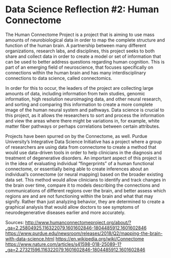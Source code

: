 # Data Science Reflection #2: Human Connectome

The Human Connectome Project is a project that is aiming to use mass amounts of neurobiological data in order to map the complete structure and function of the human brain. A partnership between many different organizations, research labs, and disciplines, this project seeks to both share and collect data in order to create a model or set of information that can be used to better address questions regarding human cognition. This is part of an emerging field of neuroscience, that focuses specifically on connections within the human brain and has many interdisciplinary connections to data science, called connectomics.

In order for this to occur, the leaders of the project are collecting large amounts of data, including information from twin studies, genomic information, high resolution neuroimaging data, and other neural research, and sorting and comparing this information to create a more complete image of the human neural system and pathways. Data science is crucial to this project, as it allows the researchers to sort and process the information and view the areas where there might be variations in, for example, white matter fiber pathways or perhaps correlations between certain attributes. 

Projects have been spurred on by the Connectome, as well. Purdue University’s Integrative Data Science Initiative has a project where a group of researchers are using data from connectome to create a method that would use data-driven tools in order to help clinicians in the diagnosis and treatment of degenerative disorders. An important aspect of this project is in the idea of evaluating individual “fingerprints” of a human functional connectome, or essentially being able to create inferences about an individual’s connectome (or neural mapping) based on the broader existing data set. This method would allow clinicians to identify and track changes in the brain over time, compare it to models describing the connections and communications of different regions over the brain, and better assess which regions are and are not functioning within the brain and what that may signify. Rather than just analyzing behavior, they are determined to create a graphical analysis that would allow doctors to see symptoms of neurodegenerative diseases earlier and more accurately. 



Sources:
http://www.humanconnectomeproject.org/about/?_ga=2.25804925.116322079.1601602846-1804485912.1601602846
https://www.purdue.edu/newsroom/releases/2018/Q2/mapping-the-brain-with-data-science.html
https://en.wikipedia.org/wiki/Connectome
https://www.nature.com/articles/s41598-018-25089-1?_ga=2.27321596.116322079.1601602846-1804485912.1601602846
